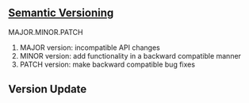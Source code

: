 ## [Semantic Versioning](https://semver.org/)
MAJOR.MINOR.PATCH
1. MAJOR version: incompatible API changes
2. MINOR version: add functionality in a backward compatible manner
3. PATCH version: make backward compatible bug fixes

## Version Update

